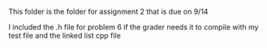 This folder is the folder for assignment 2 that is due on 9/14

I included the .h file for problem 6 if the grader needs it to compile with my test file and the linked list cpp file
